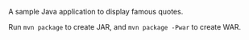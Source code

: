 A sample Java application to display famous quotes.

Run `mvn package` to create JAR, and `mvn package -Pwar` to create WAR.